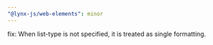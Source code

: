 ```yaml
---
"@lynx-js/web-elements": minor
---
```


fix: When list-type is not specified, it is treated as single formatting.
